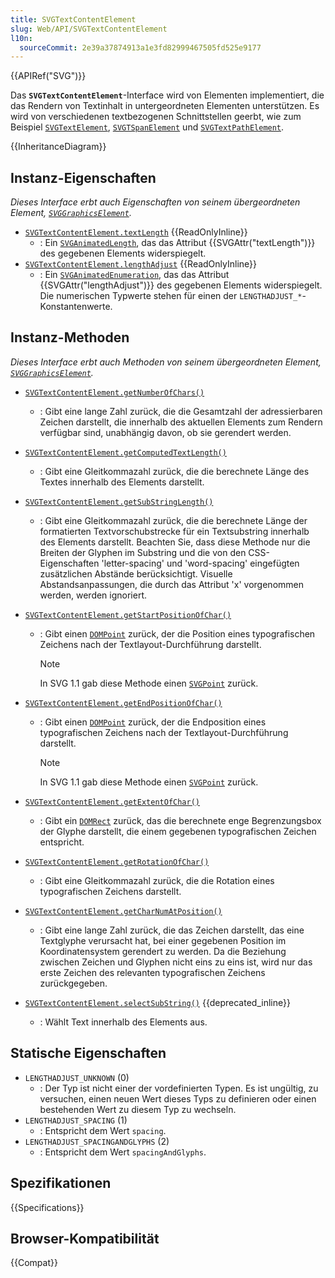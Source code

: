 ```yaml
---
title: SVGTextContentElement
slug: Web/API/SVGTextContentElement
l10n:
  sourceCommit: 2e39a37874913a1e3fd82999467505fd525e9177
---
```


{{APIRef("SVG")}}

Das **`SVGTextContentElement`**-Interface wird von Elementen implementiert, die das Rendern von Textinhalt in untergeordneten Elementen unterstützen. Es wird von verschiedenen textbezogenen Schnittstellen geerbt, wie zum Beispiel [`SVGTextElement`](/de/docs/Web/API/SVGTextElement), [`SVGTSpanElement`](/de/docs/Web/API/SVGTSpanElement) und [`SVGTextPathElement`](/de/docs/Web/API/SVGTextPathElement).

{{InheritanceDiagram}}

## Instanz-Eigenschaften

_Dieses Interface erbt auch Eigenschaften von seinem übergeordneten Element, [`SVGGraphicsElement`](/de/docs/Web/API/SVGGraphicsElement)._

- [`SVGTextContentElement.textLength`](/de/docs/Web/API/SVGTextContentElement/textLength) {{ReadOnlyInline}}
  - : Ein [`SVGAnimatedLength`](/de/docs/Web/API/SVGAnimatedLength), das das Attribut {{SVGAttr("textLength")}} des gegebenen Elements widerspiegelt.
- [`SVGTextContentElement.lengthAdjust`](/de/docs/Web/API/SVGTextContentElement/lengthAdjust) {{ReadOnlyInline}}
  - : Ein [`SVGAnimatedEnumeration`](/de/docs/Web/API/SVGAnimatedEnumeration), das das Attribut {{SVGAttr("lengthAdjust")}} des gegebenen Elements widerspiegelt. Die numerischen Typwerte stehen für einen der `LENGTHADJUST_*`-Konstantenwerte.

## Instanz-Methoden

_Dieses Interface erbt auch Methoden von seinem übergeordneten Element, [`SVGGraphicsElement`](/de/docs/Web/API/SVGGraphicsElement)._

- [`SVGTextContentElement.getNumberOfChars()`](/de/docs/Web/API/SVGTextContentElement/getNumberOfChars)
  - : Gibt eine lange Zahl zurück, die die Gesamtzahl der adressierbaren Zeichen darstellt, die innerhalb des aktuellen Elements zum Rendern verfügbar sind, unabhängig davon, ob sie gerendert werden.
- [`SVGTextContentElement.getComputedTextLength()`](/de/docs/Web/API/SVGTextContentElement/getComputedTextLength)
  - : Gibt eine Gleitkommazahl zurück, die die berechnete Länge des Textes innerhalb des Elements darstellt.
- [`SVGTextContentElement.getSubStringLength()`](/de/docs/Web/API/SVGTextContentElement/getSubStringLength)
  - : Gibt eine Gleitkommazahl zurück, die die berechnete Länge der formatierten Textvorschubstrecke für ein Textsubstring innerhalb des Elements darstellt. Beachten Sie, dass diese Methode nur die Breiten der Glyphen im Substring und die von den CSS-Eigenschaften 'letter-spacing' und 'word-spacing' eingefügten zusätzlichen Abstände berücksichtigt. Visuelle Abstandsanpassungen, die durch das Attribut 'x' vorgenommen werden, werden ignoriert.
- [`SVGTextContentElement.getStartPositionOfChar()`](/de/docs/Web/API/SVGTextContentElement/getStartPositionOfChar)

  - : Gibt einen [`DOMPoint`](/de/docs/Web/API/DOMPoint) zurück, der die Position eines typografischen Zeichens nach der Textlayout-Durchführung darstellt.

    > [!NOTE]
    > In SVG 1.1 gab diese Methode einen [`SVGPoint`](/de/docs/Web/API/SVGPoint) zurück.

- [`SVGTextContentElement.getEndPositionOfChar()`](/de/docs/Web/API/SVGTextContentElement/getEndPositionOfChar)

  - : Gibt einen [`DOMPoint`](/de/docs/Web/API/DOMPoint) zurück, der die Endposition eines typografischen Zeichens nach der Textlayout-Durchführung darstellt.

    > [!NOTE]
    > In SVG 1.1 gab diese Methode einen [`SVGPoint`](/de/docs/Web/API/SVGPoint) zurück.

- [`SVGTextContentElement.getExtentOfChar()`](/de/docs/Web/API/SVGTextContentElement/getExtentOfChar)
  - : Gibt ein [`DOMRect`](/de/docs/Web/API/DOMRect) zurück, das die berechnete enge Begrenzungsbox der Glyphe darstellt, die einem gegebenen typografischen Zeichen entspricht.
- [`SVGTextContentElement.getRotationOfChar()`](/de/docs/Web/API/SVGTextContentElement/getRotationOfChar)
  - : Gibt eine Gleitkommazahl zurück, die die Rotation eines typografischen Zeichens darstellt.
- [`SVGTextContentElement.getCharNumAtPosition()`](/de/docs/Web/API/SVGTextContentElement/getCharNumAtPosition)
  - : Gibt eine lange Zahl zurück, die das Zeichen darstellt, das eine Textglyphe verursacht hat, bei einer gegebenen Position im Koordinatensystem gerendert zu werden. Da die Beziehung zwischen Zeichen und Glyphen nicht eins zu eins ist, wird nur das erste Zeichen des relevanten typografischen Zeichens zurückgegeben.
- [`SVGTextContentElement.selectSubString()`](/de/docs/Web/API/SVGTextContentElement/selectSubString) {{deprecated_inline}}
  - : Wählt Text innerhalb des Elements aus.

## Statische Eigenschaften

- `LENGTHADJUST_UNKNOWN` (0)
  - : Der Typ ist nicht einer der vordefinierten Typen. Es ist ungültig, zu versuchen, einen neuen Wert dieses Typs zu definieren oder einen bestehenden Wert zu diesem Typ zu wechseln.
- `LENGTHADJUST_SPACING` (1)
  - : Entspricht dem Wert `spacing`.
- `LENGTHADJUST_SPACINGANDGLYPHS` (2)
  - : Entspricht dem Wert `spacingAndGlyphs`.

## Spezifikationen

{{Specifications}}

## Browser-Kompatibilität

{{Compat}}
